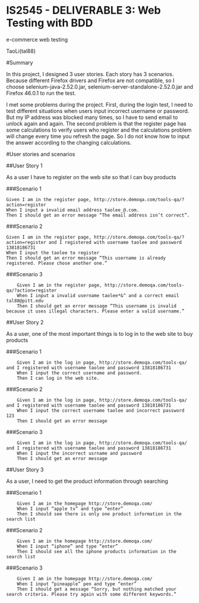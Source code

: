 IS2545 - DELIVERABLE 3: Web Testing with BDD
==
e-commerce web testing

TaoLi(tal88)

#Summary


In this project, I designed 3 user stories. Each story has 3 scenarios. Because different Firefox drivers and Firefox are not compatible, so I choose selenium-java-2.52.0.jar, selenium-server-standalone-2.52.0.jar and Firefox 46.0.1 to run the test.

I met some problems during the project. First, during the login test, I need to test different situations when users input incorrect username or password. But my IP address was blocked many times, so I have to send email to unlock again and again. The second problem is that the register page has some calculations to verify users who register and the calculations problem will change every time you refresh the page. So I do not know how to input the answer according to the changing calculations.

#User stories and scenarios

##User Story 1

As a user I have to register on the web site so that I can buy products

###Scenario 1

    Given I am in the register page, http://store.demoqa.com/tools-qa/?action=register
    When I input a invalid email address taolee_@.com.
    Then I should get an error message “The email address isn’t correct”.


###Scenario 2

    Given I am in the register page, http://store.demoqa.com/tools-qa/?action=register and I registered with username taolee and password 13818186731
    When I input the taolee to register
    Then I should get an error message “This username is already registered. Please chose another one.”

###Scenario 3

        Given I am in the register page, http://store.demoqa.com/tools-qa/?action=register
        When I input a invalid username taolee*&^ and a correct email tal88@pitt.edu
        Then I should get an error message “This username is invalid because it uses illegal characters. Please enter a valid username.” 


##User Story 2

As a user, one of the most important things is to log in to the web site to buy products

###Scenario 1

        Given I am in the log in page, http://store.demoqa.com/tools-qa/ and I registered with username taolee and password 13818186731
        When I input the correct username and password.
        Then I can log in the web site.

###Scenario 2

        Given I am in the log in page, http://store.demoqa.com/tools-qa/ and I registered with username taolee and password 13818186731
        When I input the correct username taolee and incorrect password 123
        Then I should get an error message


###Scenario 3

        Given I am in the log in page, http://store.demoqa.com/tools-qa/ and I registered with username taolee and password 13818186731
        When I input the incorrect usrname and password
        Then I should get an error message


##User Story 3

As a user, I need to get the product information through searching 

###Scenario 1

        Given I am in the homepage http://store.demoqa.com/
        When I input “apple tv” and type “enter”
        Then I should see there is only one product information in the search list


###Scenario 2

        Given I am in the homepage http://store.demoqa.com/
        When I input “iphone” and type “enter”
        Then I should see all the iphone products information in the search list


###Scenario 3

        Given I am in the homepage http://store.demoqa.com/
        When I input “pineapple” pen and type “enter”
        Then I should get a message “Sorry, but nothing matched your search criteria. Please try again with some different keywords.”


